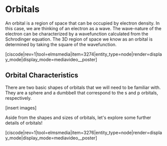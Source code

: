 # Orbitals

An orbital is a region of space that can be occupied by electron density. In this case, we are thinking of an electron as a wave.  The wave-nature of the electron can be characterized by a wavefunction calculated from the Schrodinger equation.  The 3D region of space we know as an orbital is determined by taking the square of the wavefunction.

[ciscode|rev=1|tool=elmsmedia|item=3274|entity_type=node|render=display_mode|display_mode=mediavideo__poster]


## Orbital Characteristics

There are two basic shapes of orbitals that we will need to be familiar with.  They are a sphere and a dumbbell that correspond to the s and p orbitals, respectively.

[insert images]

Aside from the shapes and sizes of orbitals, let's explore some further details of orbitals! 

[ciscode|rev=1|tool=elmsmedia|item=3276|entity_type=node|render=display_mode|display_mode=mediavideo__poster]


